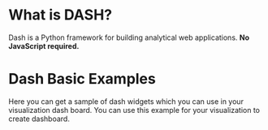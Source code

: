 # What is DASH?
Dash is a Python framework for building analytical web applications.
**No JavaScript required.**  


# Dash Basic Examples
Here you can get a sample of dash widgets which you can use in your visualization dash board.
You can use this example for your visualization to create dashboard.
